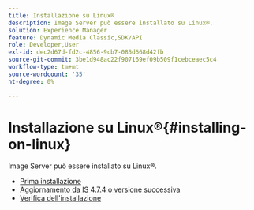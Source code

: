```yaml
---
title: Installazione su Linux®
description: Image Server può essere installato su Linux®.
solution: Experience Manager
feature: Dynamic Media Classic,SDK/API
role: Developer,User
exl-id: dec2d67d-fd2c-4856-9cb7-085d668d42fb
source-git-commit: 3be1d948ac22f907169ef09b509f1cebceaec5c4
workflow-type: tm+mt
source-wordcount: '35'
ht-degree: 0%

---
```


# Installazione su Linux®{#installing-on-linux}

Image Server può essere installato su Linux®.

* [Prima installazione](t-first-install-lin.md)
* [Aggiornamento da IS 4.7.4 o versione successiva](t-update-lin.md)
* [Verifica dell&#39;installazione](t-verify-install-lin.md)
